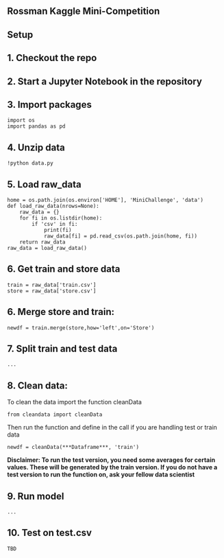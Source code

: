 ## Rossman Kaggle Mini-Competition

## Setup

## 1. Checkout the repo

## 2. Start a Jupyter Notebook in the repository

## 3. Import packages

```
import os
import pandas as pd
```

## 4. Unzip data

```
!python data.py
```

## 5. Load raw_data

```
home = os.path.join(os.environ['HOME'], 'MiniChallenge', 'data')
def load_raw_data(nrows=None):
    raw_data = {}
    for fi in os.listdir(home):
        if 'csv' in fi:
            print(fi)
            raw_data[fi] = pd.read_csv(os.path.join(home, fi))
    return raw_data
raw_data = load_raw_data()
```

## 6. Get train and store data
```
train = raw_data['train.csv']
store = raw_data['store.csv']
```
## 6. Merge store and train:
```
newdf = train.merge(store,how='left',on='Store')
```

## 7. Split train and test data
```
...
```

## 8. Clean data:
To clean the data import the function cleanData
```
from cleandata import cleanData
```
Then run the function and define in the call if you are handling test or train data
```
newdf = cleanData(***Dataframe***, 'train')
```
**Disclaimer: To run the test version, you need some averages for certain values. These will be generated by the train version. If you do not have a test version to run the function on, ask your fellow data scientist**

## 9. Run model
```
...
```

## 10. Test on test.csv
```
TBD
```
